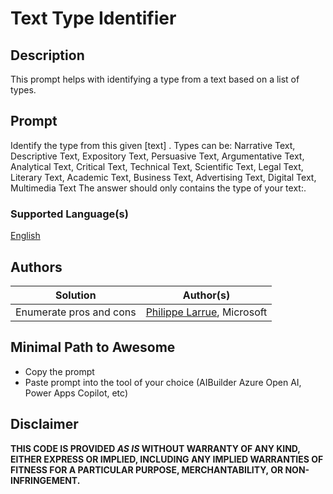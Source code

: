 # Text Type Identifier

## Description

This prompt helps with identifying a type from a text based on a list of types.

## Prompt

Identify the type from this given [text] . Types can be: Narrative Text, Descriptive Text, Expository Text, Persuasive Text, Argumentative Text, Analytical Text, Critical Text, Technical Text, Scientific Text, Legal Text, Literary Text, Academic Text, Business Text, Advertising Text, Digital Text, Multimedia Text The answer should only contains the type of your text:.

### Supported Language(s)

[English](./en-us/prompt.md)

## Authors

Solution|Author(s)
--------|---------
Enumerate pros and cons | [Philippe Larrue](https://github.com/Phil-cmd), Microsoft

## Minimal Path to Awesome

* Copy the prompt
* Paste prompt into the tool of your choice (AIBuilder Azure Open AI, Power Apps Copilot, etc)

## Disclaimer

**THIS CODE IS PROVIDED *AS IS* WITHOUT WARRANTY OF ANY KIND, EITHER EXPRESS OR IMPLIED, INCLUDING ANY IMPLIED WARRANTIES OF FITNESS FOR A PARTICULAR PURPOSE, MERCHANTABILITY, OR NON-INFRINGEMENT.**
